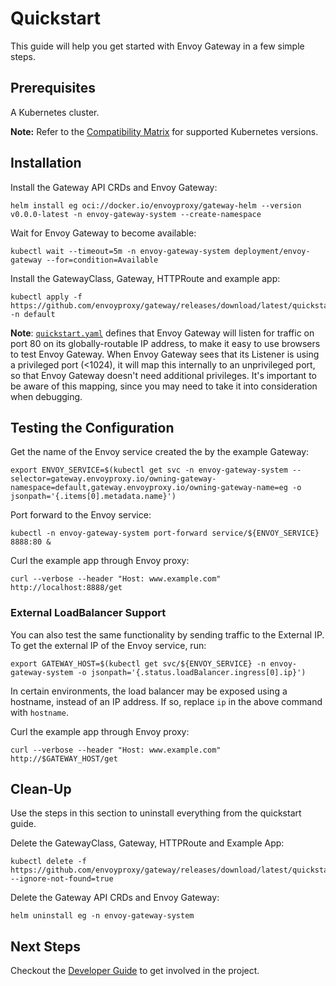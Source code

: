 # Quickstart

This guide will help you get started with Envoy Gateway in a few simple steps.

## Prerequisites

A Kubernetes cluster.

__Note:__ Refer to the [Compatibility Matrix](../intro/compatibility.rst) for supported Kubernetes versions.

## Installation

Install the Gateway API CRDs and Envoy Gateway:

```shell
helm install eg oci://docker.io/envoyproxy/gateway-helm --version v0.0.0-latest -n envoy-gateway-system --create-namespace
```

Wait for Envoy Gateway to become available:

```shell
kubectl wait --timeout=5m -n envoy-gateway-system deployment/envoy-gateway --for=condition=Available
```

Install the GatewayClass, Gateway, HTTPRoute and example app:

```shell
kubectl apply -f https://github.com/envoyproxy/gateway/releases/download/latest/quickstart.yaml -n default
```

**Note**: [`quickstart.yaml`] defines that Envoy Gateway will listen for
traffic on port 80 on its globally-routable IP address, to make it easy to use
browsers to test Envoy Gateway. When Envoy Gateway sees that its Listener is
using a privileged port (<1024), it will map this internally to an
unprivileged port, so that Envoy Gateway doesn't need additional privileges.
It's important to be aware of this mapping, since you may need to take it into
consideration when debugging.

[`quickstart.yaml`]: https://github.com/envoyproxy/gateway/releases/download/latest/quickstart.yaml

## Testing the Configuration

Get the name of the Envoy service created the by the example Gateway:

```shell
export ENVOY_SERVICE=$(kubectl get svc -n envoy-gateway-system --selector=gateway.envoyproxy.io/owning-gateway-namespace=default,gateway.envoyproxy.io/owning-gateway-name=eg -o jsonpath='{.items[0].metadata.name}')
```

Port forward to the Envoy service:

```shell
kubectl -n envoy-gateway-system port-forward service/${ENVOY_SERVICE} 8888:80 &
```

Curl the example app through Envoy proxy:

```shell
curl --verbose --header "Host: www.example.com" http://localhost:8888/get
```

### External LoadBalancer Support

You can also test the same functionality by sending traffic to the External IP. To get the external IP of the
Envoy service, run:

```shell
export GATEWAY_HOST=$(kubectl get svc/${ENVOY_SERVICE} -n envoy-gateway-system -o jsonpath='{.status.loadBalancer.ingress[0].ip}')
```

In certain environments, the load balancer may be exposed using a hostname, instead of an IP address. If so, replace
`ip` in the above command with `hostname`.

Curl the example app through Envoy proxy:

```shell
curl --verbose --header "Host: www.example.com" http://$GATEWAY_HOST/get
```

## Clean-Up

Use the steps in this section to uninstall everything from the quickstart guide.

Delete the GatewayClass, Gateway, HTTPRoute and Example App:

```shell
kubectl delete -f https://github.com/envoyproxy/gateway/releases/download/latest/quickstart.yaml --ignore-not-found=true
```

Delete the Gateway API CRDs and Envoy Gateway:

```shell
helm uninstall eg -n envoy-gateway-system
```

## Next Steps

Checkout the [Developer Guide](../dev/README.md) to get involved in the project.
